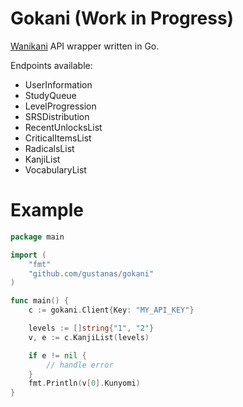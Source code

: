 # Gokani (Work in Progress)

[Wanikani](https://www.wanikani.com/) API wrapper written in Go.

Endpoints available: 

- UserInformation
- StudyQueue
- LevelProgression
- SRSDistribution
- RecentUnlocksList
- CriticalItemsList
- RadicalsList
- KanjiList
- VocabularyList

# Example

``` go
package main

import (
	"fmt"
	"github.com/gustanas/gokani"
)

func main() {
	c := gokani.Client{Key: "MY_API_KEY"}

	levels := []string{"1", "2"}
	v, e := c.KanjiList(levels)

	if e != nil {
		// handle error
	}
	fmt.Println(v[0].Kunyomi)
}
```
